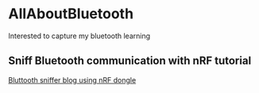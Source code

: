 # AllAboutBluetooth
Interested to capture my bluetooth learning 

## Sniff Bluetooth communication with nRF tutorial
[Bluttooth sniffer blog using nRF dongle](https://novelbits.io/nordic-ble-sniffer-guide-using-nrf52840-wireshark/?utm_source=drip&utm_medium=email&utm_campaign=ICYMI%3A%20Mastering%20BLE%20Advertising%20Packet%20Analysis%20using%20Wireshark&utm_content=Master%20BLE%20Advertising%20Packet%20Analysis%3A%20nRF%20Sniffer%20%26%20Wireshark%20%28resend%20to%20unopened%29)
